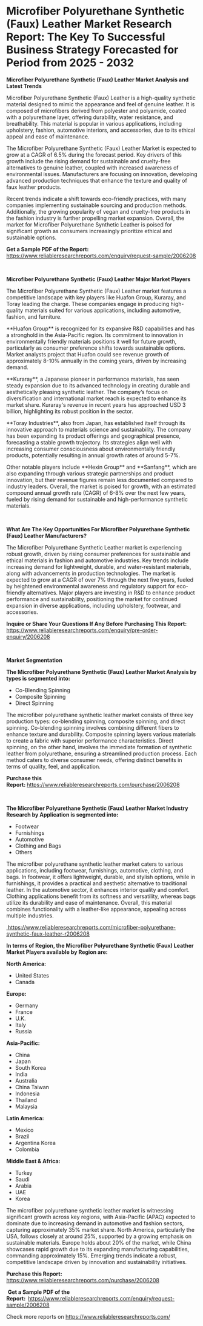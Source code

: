 <p><h1>Microfiber Polyurethane Synthetic (Faux) Leather Market Research Report: The Key To Successful Business Strategy Forecasted for Period from 2025 - 2032</h1></p><p><strong>Microfiber Polyurethane Synthetic (Faux) Leather Market Analysis and Latest Trends</strong></p>
<p><p>Microfiber Polyurethane Synthetic (Faux) Leather is a high-quality synthetic material designed to mimic the appearance and feel of genuine leather. It is composed of microfibers derived from polyester and polyamide, coated with a polyurethane layer, offering durability, water resistance, and breathability. This material is popular in various applications, including upholstery, fashion, automotive interiors, and accessories, due to its ethical appeal and ease of maintenance.</p><p>The Microfiber Polyurethane Synthetic (Faux) Leather Market is expected to grow at a CAGR of 6.5% during the forecast period. Key drivers of this growth include the rising demand for sustainable and cruelty-free alternatives to genuine leather, coupled with increased awareness of environmental issues. Manufacturers are focusing on innovation, developing advanced production techniques that enhance the texture and quality of faux leather products.</p><p>Recent trends indicate a shift towards eco-friendly practices, with many companies implementing sustainable sourcing and production methods. Additionally, the growing popularity of vegan and cruelty-free products in the fashion industry is further propelling market expansion. Overall, the market for Microfiber Polyurethane Synthetic Leather is poised for significant growth as consumers increasingly prioritize ethical and sustainable options.</p></p>
<p><strong>Get a Sample PDF of the Report:&nbsp;</strong> <a href="https://www.reliableresearchreports.com/enquiry/request-sample/2006208?utm_campaign=2187&utm_medium=2&utm_source=Github&utm_content=ia&utm_term=05022025&utm_id=microfiber-polyurethane-synthetic-faux-leather">https://www.reliableresearchreports.com/enquiry/request-sample/2006208</a></p>
<p>&nbsp;</p>
<p><strong>Microfiber Polyurethane Synthetic (Faux) Leather Major Market Players</strong></p>
<p><p>The Microfiber Polyurethane Synthetic (Faux) Leather market features a competitive landscape with key players like Huafon Group, Kuraray, and Toray leading the charge. These companies engage in producing high-quality materials suited for various applications, including automotive, fashion, and furniture.</p><p>**Huafon Group** is recognized for its expansive R&D capabilities and has a stronghold in the Asia-Pacific region. Its commitment to innovation in environmentally friendly materials positions it well for future growth, particularly as consumer preference shifts towards sustainable options. Market analysts project that Huafon could see revenue growth of approximately 8-10% annually in the coming years, driven by increasing demand.</p><p>**Kuraray**, a Japanese pioneer in performance materials, has seen steady expansion due to its advanced technology in creating durable and aesthetically pleasing synthetic leather. The company’s focus on diversification and international market reach is expected to enhance its market share. Kuraray's revenue in recent years has approached USD 3 billion, highlighting its robust position in the sector.</p><p>**Toray Industries**, also from Japan, has established itself through its innovative approach to materials science and sustainability. The company has been expanding its product offerings and geographical presence, forecasting a stable growth trajectory. Its strategies align well with increasing consumer consciousness about environmentally friendly products, potentially resulting in annual growth rates of around 5-7%.</p><p>Other notable players include **Hexin Group** and **Sanfang**, which are also expanding through various strategic partnerships and product innovation, but their revenue figures remain less documented compared to industry leaders. Overall, the market is poised for growth, with an estimated compound annual growth rate (CAGR) of 6-8% over the next few years, fueled by rising demand for sustainable and high-performance synthetic materials.</p></p>
<p>&nbsp;</p>
<p><strong>What Are The Key Opportunities For Microfiber Polyurethane Synthetic (Faux) Leather Manufacturers?</strong></p>
<p><p>The Microfiber Polyurethane Synthetic Leather market is experiencing robust growth, driven by rising consumer preferences for sustainable and ethical materials in fashion and automotive industries. Key trends include increasing demand for lightweight, durable, and water-resistant materials, along with advancements in production technologies. The market is expected to grow at a CAGR of over 7% through the next five years, fueled by heightened environmental awareness and regulatory support for eco-friendly alternatives. Major players are investing in R&D to enhance product performance and sustainability, positioning the market for continued expansion in diverse applications, including upholstery, footwear, and accessories.</p></p>
<p><strong>Inquire or Share Your Questions If Any Before Purchasing This Report:</strong> <a href="https://www.reliableresearchreports.com/enquiry/pre-order-enquiry/2006208?utm_campaign=2187&utm_medium=2&utm_source=Github&utm_content=ia&utm_term=05022025&utm_id=microfiber-polyurethane-synthetic-faux-leather">https://www.reliableresearchreports.com/enquiry/pre-order-enquiry/2006208</a></p>
<p>&nbsp;</p>
<p><strong>Market Segmentation</strong></p>
<p><strong>The Microfiber Polyurethane Synthetic (Faux) Leather Market Analysis by types is segmented into:</strong></p>
<p><ul><li>Co-Blending Spinning</li><li>Composite Spinning</li><li>Direct Spinning</li></ul></p>
<p><p>The microfiber polyurethane synthetic leather market consists of three key production types: co-blending spinning, composite spinning, and direct spinning. Co-blending spinning involves combining different fibers to enhance texture and durability. Composite spinning layers various materials to create a fabric with superior performance characteristics. Direct spinning, on the other hand, involves the immediate formation of synthetic leather from polyurethane, ensuring a streamlined production process. Each method caters to diverse consumer needs, offering distinct benefits in terms of quality, feel, and application.</p></p>
<p><strong>Purchase this Report:&nbsp;</strong><a href="https://www.reliableresearchreports.com/purchase/2006208?utm_campaign=2187&utm_medium=2&utm_source=Github&utm_content=ia&utm_term=05022025&utm_id=microfiber-polyurethane-synthetic-faux-leather">https://www.reliableresearchreports.com/purchase/2006208</a></p>
<p>&nbsp;</p>
<p><strong>The Microfiber Polyurethane Synthetic (Faux) Leather Market Industry Research by Application is segmented into:</strong></p>
<p><ul><li>Footwear</li><li>Furnishings</li><li>Automotive</li><li>Clothing and Bags</li><li>Others</li></ul></p>
<p><p>The microfiber polyurethane synthetic leather market caters to various applications, including footwear, furnishings, automotive, clothing, and bags. In footwear, it offers lightweight, durable, and stylish options, while in furnishings, it provides a practical and aesthetic alternative to traditional leather. In the automotive sector, it enhances interior quality and comfort. Clothing applications benefit from its softness and versatility, whereas bags utilize its durability and ease of maintenance. Overall, this material combines functionality with a leather-like appearance, appealing across multiple industries.</p></p>
<p><a href="https://www.reliableresearchreports.com/microfiber-polyurethane-synthetic-faux-leather-r2006208?utm_campaign=2187&utm_medium=2&utm_source=Github&utm_content=ia&utm_term=05022025&utm_id=microfiber-polyurethane-synthetic-faux-leather">&nbsp;https://www.reliableresearchreports.com/microfiber-polyurethane-synthetic-faux-leather-r2006208</a></p>
<p><strong>In terms of Region, the Microfiber Polyurethane Synthetic (Faux) Leather Market Players available by Region are:</strong></p>
<p>
    <p> <strong> North America: </strong>
        <ul>
            <li>United States</li>
            <li>Canada</li>
        </ul>
        </p> 
    <p> <strong> Europe: </strong>
        <ul>
            <li>Germany</li>
            <li>France</li>
            <li>U.K.</li>
            <li>Italy</li>
            <li>Russia</li>
        </ul>
        </p> 
    <p> <strong> Asia-Pacific: </strong>
        <ul>
            <li>China</li>
            <li>Japan</li>
            <li>South Korea</li>
            <li>India</li>
            <li>Australia</li>
            <li>China Taiwan</li>
            <li>Indonesia</li>
            <li>Thailand</li>
            <li>Malaysia</li>
        </ul>
        </p> 
    <p> <strong> Latin America: </strong>
        <ul>
            <li>Mexico</li>
            <li>Brazil</li>
            <li>Argentina Korea</li>
            <li>Colombia</li>
        </ul>
        </p> 
    <p> <strong> Middle East & Africa: </strong>
        <ul>
            <li>Turkey</li>
            <li>Saudi</li>
            <li>Arabia</li>
            <li>UAE</li>
            <li>Korea</li>
        </ul>
    </p>
    </p>
<p><p>The microfiber polyurethane synthetic leather market is witnessing significant growth across key regions, with Asia-Pacific (APAC) expected to dominate due to increasing demand in automotive and fashion sectors, capturing approximately 35% market share. North America, particularly the USA, follows closely at around 25%, supported by a growing emphasis on sustainable materials. Europe holds about 20% of the market, while China showcases rapid growth due to its expanding manufacturing capabilities, commanding approximately 15%. Emerging trends indicate a robust, competitive landscape driven by innovation and sustainability initiatives.</p></p>
<p><strong>Purchase this Report: </strong><a href="https://www.reliableresearchreports.com/purchase/2006208?utm_campaign=2187&utm_medium=2&utm_source=Github&utm_content=ia&utm_term=05022025&utm_id=microfiber-polyurethane-synthetic-faux-leather">https://www.reliableresearchreports.com/purchase/2006208</a></p>
<p>&nbsp;<strong>Get a Sample PDF of the Report:&nbsp;&nbsp;</strong><a href="https://www.reliableresearchreports.com/enquiry/request-sample/2006208?utm_campaign=2187&utm_medium=2&utm_source=Github&utm_content=ia&utm_term=05022025&utm_id=microfiber-polyurethane-synthetic-faux-leather">https://www.reliableresearchreports.com/enquiry/request-sample/2006208</a></p>
<p><strong></strong></p>
<p>Check more reports on <a href="https://www.reliableresearchreports.com/?utm_campaign=2187&utm_medium=2&utm_source=Github&utm_content=ia&utm_term=05022025&utm_id=microfiber-polyurethane-synthetic-faux-leather">https://www.reliableresearchreports.com/</a></p>